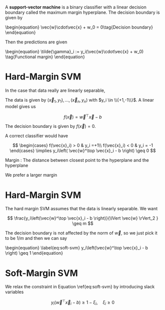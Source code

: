 A **support-vector machine** is a binary classifier with a linear decision boundary called the maximum margin hyperplane. The decision boundary is given by

\begin{equation}
\vec{w}\cdot\vec{x} + w_0 = 0\tag{Decision boundary}
\end{equation}

Then the predictions are given

\begin{equation}
\tilde{\gamma}_i := y_i(\vec{w}\cdot\vec{x} + w_0) \tag{Functional margin}
\end{equation}

# Hard-Margin SVM

In the case that data really are linearly separable, 


The data is given by $(\vec{x}_1, y_1), \dots, (\vec{x}_n, y_n)$ with $y_i \in \\{+1,-1\\}$. A linear model gives us

$$
f(\vec{x}) = \vec{w}^\top \vec{x} - b
$$

The decision boundary is given by $f(\vec{x})=0$.

A correct classifier would have

$$
\begin{cases}
f(\vec{x}_i) > 0 & y_i =+1\\
f(\vec{x}_i) < 0 & y_i = -1
\end{cases} \implies y_i\left( \vec{w}^\top \vec{x}_i  - b \right) \geq 0
$$

Margin
: The distance between closest point to the hyperplane and the hyperplane

We prefer a larger margin

# Hard-Margin SVM

The hard margin SVM assumes that the data is linearly separable. We want 

$$
\frac{y_i\left(\vec{w}^\top \vec{x}_i - b  \right)}{\lVert \vec{w} \rVert_2 } \geq m
$$

The decision boundary is not affected by the norm of $\vec{w}$, so we just pick it to be $1/m$ and then we can say

\begin{equation}
\label{eq:soft-svm}
y_i\left(\vec{w}^\top \vec{x}_i - b  \right) \geq 1
\end{equation}

# Soft-Margin SVM

We relax the constraint in Equation \ref{eq:soft-svm} by introducing slack variables

$$
y_i\left(\vec{w}^\top \vec{x}_i - b  \right) \geq 1 - \xi_i, \quad \xi_i \geq 0 
$$
